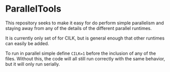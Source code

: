 # ParallelTools
This repository seeks to make it easy for do perform simple parallelism and staying away from any of the details of the different parallel runtimes.

It is currently only set of for CILK, but is general enough that other runtimes can easily be added. 

To run in parallel simple define `CILK=1` before the inclusion of any of the files.  Without this, the code will all still run correctly with the same behavior, but it will only run serially. 
